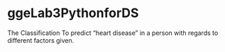 # ggeLab3PythonforDS
 The Classification To predict “heart disease” in a person with regards to different factors given.
